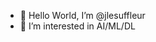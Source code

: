 - 👋 Hello World, I’m @jlesuffleur
- 👀 I’m interested in AI/ML/DL

<!---
jlesuffleur/jlesuffleur is a ✨ special ✨ repository because its `README.md` (this file) appears on your GitHub profile.
You can click the Preview link to take a look at your changes.
--->
